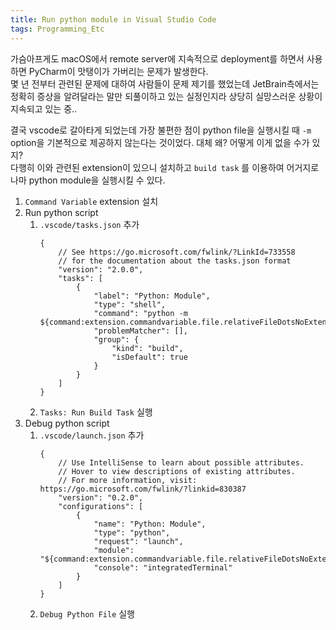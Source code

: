 ```yaml
---
title: Run python module in Visual Studio Code
tags: Programming_Etc
---
```


<!--more-->

가슴아프게도 macOS에서 remote server에 지속적으로 deployment를 하면서 사용하면 PyCharm이 맛탱이가 가버리는 문제가 발생한다. \
몇 년 전부터 관련된 문제에 대하여 사람들이 문제 제기를 했었는데 JetBrain측에서는 정확히 증상을 알려달라는 말만 되풀이하고 있는 실정인지라 상당히 실망스러운 상황이 지속되고 있는 중..

결국 vscode로 갈아타게 되었는데 가장 불편한 점이 python file을 실행시킬 때 `-m` option을 기본적으로 제공하지 않는다는 것이었다. 대체 왜? 어떻게 이게 없을 수가 있지? \
다행히 이와 관련된 extension이 있으니 설치하고 `build task` 를 이용하여 어거지로나마 python module을 실행시킬 수 있다.


1. `Command Variable` extension 설치
2. Run python script
    1. `.vscode/tasks.json` 추가
        ```
        {
            // See https://go.microsoft.com/fwlink/?LinkId=733558
            // for the documentation about the tasks.json format
            "version": "2.0.0",
            "tasks": [
                {
                    "label": "Python: Module",
                    "type": "shell",
                    "command": "python -m ${command:extension.commandvariable.file.relativeFileDotsNoExtension}",
                    "problemMatcher": [],
                    "group": {
                        "kind": "build",
                        "isDefault": true
                    }
                }
            ]
        }
        ```
    2. `Tasks: Run Build Task` 실행
3. Debug python script
    1. `.vscode/launch.json` 추가
        ```
        {
            // Use IntelliSense to learn about possible attributes.
            // Hover to view descriptions of existing attributes.
            // For more information, visit: https://go.microsoft.com/fwlink/?linkid=830387
            "version": "0.2.0",
            "configurations": [
                {
                    "name": "Python: Module",
                    "type": "python",
                    "request": "launch",
                    "module": "${command:extension.commandvariable.file.relativeFileDotsNoExtension}",
                    "console": "integratedTerminal"
                }
            ]
        }
        ```
    2. `Debug Python File` 실행